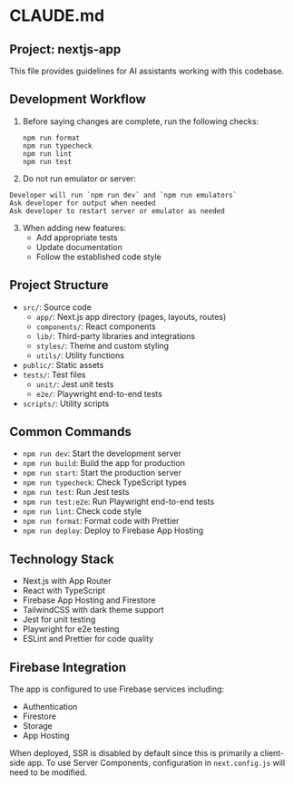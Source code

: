# CLAUDE.md

## Project: nextjs-app

This file provides guidelines for AI assistants working with this codebase.

## Development Workflow

1. Before saying changes are complete, run the following checks:

   ```
   npm run format
   npm run typecheck
   npm run lint
   npm run test
   ```

2. Do not run emulator or server:

```
Developer will run `npm run dev` and `npm run emulators`
Ask developer for output when needed
Ask developer to restart server or emulator as needed
```

3. When adding new features:
   - Add appropriate tests
   - Update documentation
   - Follow the established code style

## Project Structure

- `src/`: Source code
  - `app/`: Next.js app directory (pages, layouts, routes)
  - `components/`: React components
  - `lib/`: Third-party libraries and integrations
  - `styles/`: Theme and custom styling
  - `utils/`: Utility functions
- `public/`: Static assets
- `tests/`: Test files
  - `unit/`: Jest unit tests
  - `e2e/`: Playwright end-to-end tests
- `scripts/`: Utility scripts

## Common Commands

- `npm run dev`: Start the development server
- `npm run build`: Build the app for production
- `npm run start`: Start the production server
- `npm run typecheck`: Check TypeScript types
- `npm run test`: Run Jest tests
- `npm run test:e2e`: Run Playwright end-to-end tests
- `npm run lint`: Check code style
- `npm run format`: Format code with Prettier
- `npm run deploy`: Deploy to Firebase App Hosting

## Technology Stack

- Next.js with App Router
- React with TypeScript
- Firebase App Hosting and Firestore
- TailwindCSS with dark theme support
- Jest for unit testing
- Playwright for e2e testing
- ESLint and Prettier for code quality

## Firebase Integration

The app is configured to use Firebase services including:

- Authentication
- Firestore
- Storage
- App Hosting

When deployed, SSR is disabled by default since this is primarily a client-side app. To use Server Components, configuration in `next.config.js` will need to be modified.
